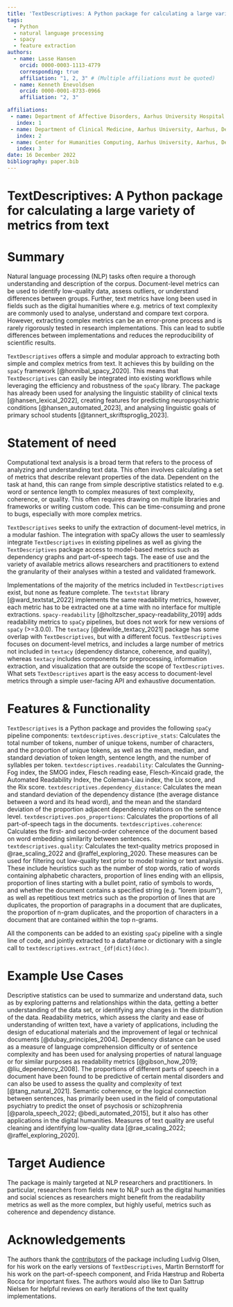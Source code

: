 ```yaml
---
title: 'TextDescriptives: A Python package for calculating a large variety of metrics from text'
tags:
  - Python
  - natural language processing
  - spacy
  - feature extraction
authors:
  - name: Lasse Hansen
    orcid: 0000-0003-1113-4779
    corresponding: true
    affiliation: "1, 2, 3" # (Multiple affiliations must be quoted)
  - name: Kenneth Enevoldsen
    orcid: 0000-0001-8733-0966
    affiliation: "2, 3"

affiliations:
 - name: Department of Affective Disorders, Aarhus University Hospital - Psychiatry, Aarhus, Denmark
   index: 1
 - name: Department of Clinical Medicine, Aarhus University, Aarhus, Denmark
   index: 2
 - name: Center for Humanities Computing, Aarhus University, Aarhus, Denmark
   index: 3
date: 16 December 2022
bibliography: paper.bib
---
```

# TextDescriptives: A Python package for calculating a large variety of metrics from text

# Summary

Natural language processing (NLP) tasks often require a thorough understanding and description of the corpus. Document-level metrics can be used to identify low-quality data, assess outliers, or understand differences between groups. Further, text metrics have long been used in fields such as the digital humanities where e.g. metrics of text complexity are commonly used to analyse, understand and compare text corpora. However, extracting complex metrics can be an error-prone process and is rarely rigorously tested in research implementations. This can lead to subtle differences between implementations and reduces the reproducibility of scientific results.

`TextDescriptives` offers a simple and modular approach to extracting both simple and complex metrics from text. It achieves this by building on the `spaCy` framework [@honnibal_spacy_2020]. This means that `TextDescriptives` can easily be integrated into existing workflows while leveraging the efficiency and robustness of the `spaCy` library. The package has already been used for analysing the linguistic stability of clinical texts [@hansen_lexical_2022], creating features for predicting neuropsychiatric conditions [@hansen_automated_2023], and analysing linguistic goals of primary school students [@tannert_skriftsproglig_2023].

# Statement of need

Computational text analysis is a broad term that refers to the process of analyzing and understanding text data. This often involves calculating a set of metrics that describe relevant properties of the data. Dependent on the task at hand, this can range from simple descriptive statistics related to e.g. word or sentence length to complex measures of text complexity, coherence, or quality. This often requires drawing on multiple libraries and frameworks or writing custom code. This can be time-consuming and prone to bugs, especially with more complex metrics. 

`TextDescriptives` seeks to unify the extraction of document-level metrics, in a modular fashion. The integration with spaCy allows the user to seamlessly integrate `TextDescriptives` in existing pipelines as well as giving the `TextDescriptives` package access to model-based metrics such as dependency graphs and part-of-speech tags. The ease of use and the variety of available metrics allows researchers and practitioners to extend the granularity of their analyses within a tested and validated framework.

Implementations of the majority of the metrics included in `TextDescriptives` exist, but none as feature complete. The `textstat` library [@ward_textstat_2022] implements the same readability metrics, however, each metric has to be extracted one at a time with no interface for multiple extractions. `spacy-readability` [@holtzscher_spacy-readability_2019] adds readability metrics to `spaCy` pipelines, but does not work for new versions of `spaCy` (>=3.0.0). The `textacy` [@dewilde_textacy_2021] package has some overlap with `TextDescriptives`, but with a different focus. `TextDescriptives` focuses on document-level metrics, and includes a large number of metrics not included in `textacy` (dependency distance, coherence, and quality), whereas `textacy` includes components for preprocessing, information extraction, and visualization that are outside the scope of `TextDescriptives`. What sets `TextDescriptives` apart is the easy access to document-level metrics through a simple user-facing API and exhaustive documentation. 


# Features & Functionality

`TextDescriptives` is a Python package and provides the following `spaCy` pipeline components:
`textdescriptives.descriptive_stats`: Calculates the total number of tokens, number of unique tokens, number of characters, and the proportion of unique tokens, as well as the mean, median, and standard deviation of token length, sentence length, and the number of syllables per token.
`textdescriptives.readability`: Calculates the Gunning-Fog index, the SMOG index, Flesch reading ease, Flesch-Kincaid grade, the Automated Readability Index, the Coleman-Liau index, the Lix score, and the Rix score.
`textdescriptives.dependency_distance`: Calculates the mean and standard deviation of the dependency distance (the average distance between a word and its head word), and the mean and the standard deviation of the proportion adjacent dependency relations on the sentence level. 
`textdescriptives.pos_proportions`: Calculates the proportions of all part-of-speech tags in the documents. 
`textdescriptives.coherence`: Calculates the first- and second-order coherence of the document based on word embedding similarity between sentences.
`textdescriptives.quality`: Calculates the text-quality metrics proposed in @rae_scaling_2022 and @raffel_exploring_2020. These measures can be used for filtering out low-quality text prior to model training or text analysis. These include heuristics such as the number of stop words, ratio of words containing alphabetic characters, proportion of lines ending with an ellipsis, proportion of lines starting with a bullet point, ratio of symbols to words, and whether the document contains a specified string (e.g. “lorem ipsum”), as well as repetitious text metrics such as the proportion of lines that are duplicates, the proportion of paragraphs in a document that are duplicates, the proportion of n-gram duplicates, and the proportion of characters in a document that are contained within the top n-grams. 


All the components can be added to an existing `spaCy` pipeline with a single line of code, and jointly extracted to a dataframe or dictionary with a single call to `textdescriptives.extract_{df|dict}(doc)`.

# Example Use Cases

Descriptive statistics can be used to summarize and understand data, such as by exploring patterns and relationships within the data, getting a better understanding of the data set, or identifying any changes in the distribution of the data. Readability metrics, which assess the clarity and ease of understanding of written text, have a variety of applications, including the design of educational materials and the improvement of legal or technical documents [@dubay_principles_2004]. Dependency distance can be used as a measure of language comprehension difficulty or of sentence complexity and has been used for analysing properties of natural language or for similar purposes as readability metrics [@gibson_how_2019; @liu_dependency_2008]. The proportions of different parts of speech in a document have been found to be predictive of certain mental disorders and can also be used to assess the quality and complexity of text [@tang_natural_2021]. Semantic coherence, or the logical connection between sentences, has primarily been used in the field of computational psychiatry to predict the onset of psychosis or schizophrenia [@parola_speech_2022; @bedi_automated_2015], but it also has other applications in the digital humanities.  Measures of text quality are useful cleaning and identifying low-quality data [@rae_scaling_2022; @raffel_exploring_2020]. 


# Target Audience

The package is mainly targeted at NLP researchers and practitioners. In particular, researchers from fields new to NLP such as the digital humanities and social sciences as researchers might benefit from the readability metrics as well as the more complex, but highly useful, metrics such as coherence and dependency distance. 


# Acknowledgements
The authors thank the [contributors](https://github.com/HLasse/TextDescriptives/graphs/contributors) of the package including Ludvig Olsen, for his work on the early versions of `TextDescriptives`, Martin Bernstorff for his work on the part-of-speech component, and Frida Hæstrup and Roberta Rocca for important fixes. The authors would also like to Dan Sattrup Nielsen for helpful reviews on early iterations of the text quality implementations.

